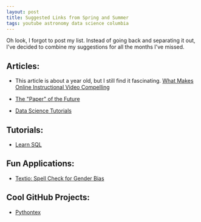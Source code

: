 ```yaml
---
layout: post
title: Suggested Links from Spring and Summer
tags: youtube astronomy data science columbia
---
```

Oh look, I forgot to post my list. Instead of going back and separating it out, 
I've decided to combine my suggestions for all the months I've missed. 

## Articles: 
* This article is about a year old, but I still find it fascinating. 
	[What Makes Online Instructional Video Compelling](http://www.educause.edu/ero/article/what-makes-online-instructional-video-compelling?utm_source=Informz&utm_medium=Email+marketing&utm_campaign=EDUCAUSE)

* [The "Paper" of the Future](https://www.authorea.com/users/23/articles/8762/_show_article)

* [Data Science Tutorials](http://www.analyticsvidhya.com/blog/2015/07/github-special-data-scientists-to-follow-best-tutorials/)

## Tutorials: 
* [Learn SQL](http://sqlschool.modeanalytics.com/)


## Fun Applications:
* [Textio: Spell Check for Gender Bias](http://recode.net/2015/04/20/textio-spell-checks-for-gender-bias/)


## Cool GitHub Projects:
* [Pythontex](https://github.com/gpoore/pythontex)
